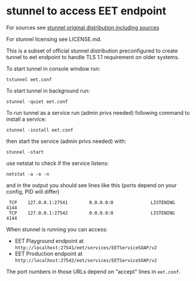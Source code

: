 # stunnel to access EET endpoint

For sources see [stunnel original distribution including sources](https://www.stunnel.org/)

For stunnel licensing see LICENSE.md.

This is a subset of official stunnel distribution preconfigured to create tunnel to eet
endpoint to handle TLS 1.1 requirement on older systems.

To start tunnel in console window run:

```
tstunnel eet.conf
```

To start tunnel in background run:

```
stunnel -quiet eet.conf
```

To run tunnel as a service run (admin privs needed) following command to install a service:

```
stunnel -install eet.conf
```

then start the service (admin privs needed) with:

```
stunnel -start
```

use netstat to check if the service listens:

```
netstat -a -o -n 
```

and in the output you should see lines like this (ports depend on your config, PID will differ)

```
 TCP    127.0.0.1:27541        0.0.0.0:0              LISTENING       4144
 TCP    127.0.0.1:27542        0.0.0.0:0              LISTENING       4144
```

When stunnel is running you can access:

* EET Playground endpoint at `http://localhost:27541/eet/services/EETServiceSOAP/v2`
* EET Production endpoint at `http://localhost:27542/eet/services/EETServiceSOAP/v2`

The port numbers in those URLs depend on "accept" lines in `eet.conf`.
